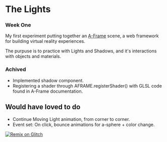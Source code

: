 # The Lights

### Week One

My first experiment putting together an [A-Frame](https://aframe.io) scene, a web framework for building virtual reality experiences.

The purpuse is to practice with Lights and Shadows, and it's interactions with objects and materials.

### Achived

- Implemented shadow component.
- Registering a shader through AFRAME.registerShader() with GLSL code found in A-Frame documentation.

## Would have loved to do

- Continue Moving Light animation, from corner to corner.
- Event set: On click, bounce animations for a-sphere + color change.



[![Remix on Glitch](https://cdn.glitch.com/2703baf2-b643-4da7-ab91-7ee2a2d00b5b%2Fremix-button.svg)](https://glitch.com/edit/#!/remix/the-lights)
